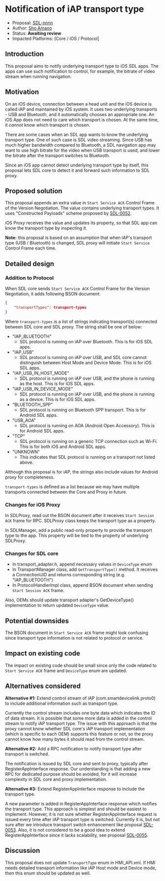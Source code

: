 # Notification of iAP transport type

* Proposal: [SDL-nnnn](nnnn-iap-transport-type-notification.md)
* Author: [Sho Amano](https://github.com/shoamano83/)
* Status: **Awaiting review**
* Impacted Platforms: [Core / iOS / Protocol]

## Introduction

This proposal aims to notify underlying transport type to iOS SDL apps. The apps can use such notification to control, for example, the bitrate of video stream when running navigation.

## Motivation

On an iOS device, connection between a head unit and the iOS device is called iAP and maintained by iOS system. It uses two underlying transports - USB and Bluetooth, and it automatically chooses an appropriate one. An iOS App does not need to care which transport is chosen. At the same time, it *cannot* know which transport is chosen.

There are some cases when an SDL app wants to know the underlying transport type. One of such case is SDL video streaming. Since USB has much higher bandwidth compared to Bluetooth, a SDL navigation app may want to use high bitrate for the video when USB transport is used, and lower the bitrate after the transport switches to Bluetooth.

Since an iOS app cannot detect underlying transport type by itself, this proposal lets SDL core to detect it and forward such information to SDL proxy.


## Proposed solution

This proposal appends an extra value in `Start Service ACK` Control Frame of the Version Negotiation. The value contains underlying transport types. It uses "Constructed Payloads" scheme proposed by [SDL-0052](https://github.com/smartdevicelink/sdl_evolution/blob/master/proposals/0052-constructed-payloads.md).

iOS Proxy receives the value and updates its property, so that SDL app can know the transport type by inspecting it.

**Note:** this proposal is based on an assumption that when iAP's transport type (USB / Bluetooth) is changed, SDL proxy will initiate `Start Service` Control Frame each time.


## Detailed design

### Addition to Protocol

When SDL core sends `Start Service ACK` Control Frame for the Version Negotiation, it adds following BSON document:

```json
{
    "transportTypes": transport-types
}
```

Where `transport-types` is a list of strings indicating transport(s) connected between SDL core and SDL proxy. The string shall be one of below:

- "IAP_BLUETOOTH"
  - SDL protocol is running on iAP over Bluetooth. This is for iOS SDL apps.
- "IAP_USB"
  - SDL protocol is running on iAP over USB, and SDL core cannot distinguish between Host Mode and Device Mode. This is for iOS SDL apps.
- "IAP_USB_IN_HOST_MODE"
  - SDL protocol is running on iAP over USB, and the phone is running as the host. This is for iOS SDL apps.
- "IAP_USB_IN_DEVICE_MODE"
  - SDL protocol is running on iAP over USB, and the phone is running as a device. This is for iOS SDL apps.
- "BLUETOOTH_SPP"
  - SDL protocol is running on Bluetooth SPP transport. This is for Android SDL apps.
- "USB_AOA"
  - SDL protocol is running on AOA (Android Open Accessory). This is for Android SDL apps.
- "TCP"
  - SDL protocol is running on a generic TCP connection such as Wi-Fi. This is for both iOS and Android SDL apps.
- "UNKNOWN"
  - This indicates that SDL protocol is running on a transport not listed above.

Although this proposal is for iAP, the strings also include values for Android proxy for completeness.

`transport-types` is defined as a list because we may have multiple transports connected between the Core and Proxy in future.


### Changes for iOS Proxy

In SDLProxy, read out the BSON document after it receives `Start Session ACK` frame for RPC. SDLProxy class keeps the transport type as a property.

In SDLManager, add a public read-only property to provide the transport type to the app. This property will be tied to the property of underlying SDLProxy.


### Changes for SDL core

- In transport_adapter.h, append necessary values in `DeviceType` enum
- In TransportManager class, add `GetTransportType()` method. It receives a ConnectionUID and returns corresponding string (e.g. "IAP_BLUETOOTH")
- In ProtocolHandlerImpl class, append BSON document when sending `Start Session ACK` frame.

Also, OEMs should update transport adapter's GetDeviceType() implementation to return updated `DeviceType` value.


## Potential downsides

The BSON document in `Start Service ACK` frame might look confusing since transport type information is not related to protocol or service.


## Impact on existing code

The impact on existing code should be small since only the code related to `Start Service ACK` frame and `DeviceType` enum are updated.


## Alternatives considered

__Alternative #1:__ Extend control stream of iAP (com.smartdevicelink.proto0) to include additional information such as transport type.

Currently the control stream includes one byte data which indicates the ID of data stream. It is possible that some more data is added in the control stream to notify iAP transport type. The issue with this approach is that the proxy cannot know whether SDL core's iAP transport implementation (which is specific to each OEM) supports this feature or not, so the proxy cannot know how many bytes it should read from the control stream.


__Alternative #2:__ Add a RPC notification to notify transport type after transport is switched.

The notification is issued by SDL core and sent to proxy, typically after RegisterAppInterface response. Our understanding is that adding a new RPC for dedicated purpose should be avoided, for it will increase complexity in SDL core and proxy implementation.

__Alternative #3:__ Extend RegisterAppInterface response to include the transport type.

A new parameter is added in RegisterAppInterface response which notifies the transport type. This approach is simplest and should be easiest to implement. However, it is not sure whether RegisterAppInterface request is issued every time after iAP transport type is switched. Currently it is, but not sure after we introduce transport switch enhancement like proposal [SDL-0053](https://github.com/smartdevicelink/sdl_evolution/blob/master/proposals/0053-Connectivity-via-iAP-BT-and-Transport-Switch.md). Also, it is not considered to be a good idea to extend RegisterAppInterface since it lacks scalability, see proposal [SDL-0055](https://github.com/smartdevicelink/sdl_evolution/blob/master/proposals/0055-system_capabilities_query.md).


## Discussion

This proposal does not update `TransportType` enum in HMI\_API.xml. If HMI needs detailed transport information like iAP Host mode and Device mode, then this enum should be updated as well.
